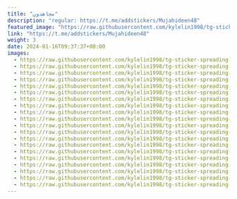 ```yaml
---
title: "مجاهدون"
description: "regular: https://t.me/addstickers/Mujahideen48"
featured_image: "https://raw.githubusercontent.com/kylelin1998/tg-sticker-spreading-worldwide-images/main/img/4f25842b-ed79-4f70-98e6-b55135963321.jpg"
link: "https://t.me/addstickers/Mujahideen48"
weight: 3
date: 2024-01-16T09:37:37+08:00
images:
  - https://raw.githubusercontent.com/kylelin1998/tg-sticker-spreading-worldwide-images/main/img/4f25842b-ed79-4f70-98e6-b55135963321.jpg
  - https://raw.githubusercontent.com/kylelin1998/tg-sticker-spreading-worldwide-images/main/img/6e781cf2-8418-4e73-9c8a-a7746cfc7da8.jpg
  - https://raw.githubusercontent.com/kylelin1998/tg-sticker-spreading-worldwide-images/main/img/308bf044-3ec1-4345-be49-a0a32181877d.jpg
  - https://raw.githubusercontent.com/kylelin1998/tg-sticker-spreading-worldwide-images/main/img/ab89fa3e-6312-4f58-a996-5933e78924bf.jpg
  - https://raw.githubusercontent.com/kylelin1998/tg-sticker-spreading-worldwide-images/main/img/98f4e46d-99df-497a-8e6a-c886dbed2109.jpg
  - https://raw.githubusercontent.com/kylelin1998/tg-sticker-spreading-worldwide-images/main/img/b78845a3-b517-4426-9326-a2e3d3fc3aea.jpg
  - https://raw.githubusercontent.com/kylelin1998/tg-sticker-spreading-worldwide-images/main/img/ee6605a2-c026-40c7-9cca-6582d4e1a83b.jpg
  - https://raw.githubusercontent.com/kylelin1998/tg-sticker-spreading-worldwide-images/main/img/99cce3e1-dcba-413c-8bd2-6290f22fd9c6.jpg
  - https://raw.githubusercontent.com/kylelin1998/tg-sticker-spreading-worldwide-images/main/img/e1801c69-b7d5-4431-b551-a9253e558e51.jpg
  - https://raw.githubusercontent.com/kylelin1998/tg-sticker-spreading-worldwide-images/main/img/3160b004-bfa7-46f1-9a21-79e6696ee54a.jpg
  - https://raw.githubusercontent.com/kylelin1998/tg-sticker-spreading-worldwide-images/main/img/b6ee1129-7004-46d4-819f-7645ecaca16f.jpg
  - https://raw.githubusercontent.com/kylelin1998/tg-sticker-spreading-worldwide-images/main/img/73b4bcd1-0b74-4199-9efe-189a347daf4b.jpg
  - https://raw.githubusercontent.com/kylelin1998/tg-sticker-spreading-worldwide-images/main/img/b56e65bc-3a48-4ff9-82cd-d349fb421d0b.jpg
  - https://raw.githubusercontent.com/kylelin1998/tg-sticker-spreading-worldwide-images/main/img/d694023b-87c3-4814-a466-d07ec8321baf.jpg
  - https://raw.githubusercontent.com/kylelin1998/tg-sticker-spreading-worldwide-images/main/img/ae9a62bc-606a-4d08-aa1f-da105708acb5.jpg
  - https://raw.githubusercontent.com/kylelin1998/tg-sticker-spreading-worldwide-images/main/img/f63d7067-79b0-4a1a-8a3c-bf09055e407c.jpg
  - https://raw.githubusercontent.com/kylelin1998/tg-sticker-spreading-worldwide-images/main/img/fc6b19c0-d843-497e-9d2b-3a98ca9ea9e9.jpg
  - https://raw.githubusercontent.com/kylelin1998/tg-sticker-spreading-worldwide-images/main/img/5dc3e8cf-d2e9-4e63-ae00-9c77e5e7a374.jpg
  - https://raw.githubusercontent.com/kylelin1998/tg-sticker-spreading-worldwide-images/main/img/f3004464-3003-4ef0-9c73-51d24d62498b.jpg
  - https://raw.githubusercontent.com/kylelin1998/tg-sticker-spreading-worldwide-images/main/img/26490de9-83da-41b6-8f65-da7cd3a5a6bf.jpg
---
```

